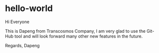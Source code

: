 # hello-world

Hi Everyone

This is Dapeng from Transcosmos Company, 
I am very glad to use the Git-Hub tool and will look forward many other new features in the
future.

Regards,
Dapeng
